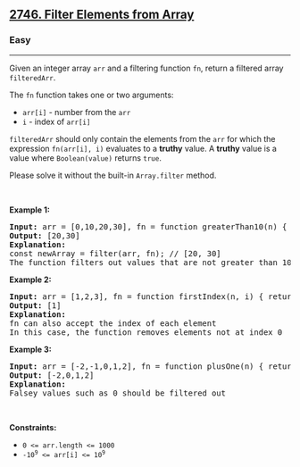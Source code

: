 <h2><a href="https://leetcode.com/problems/filter-elements-from-array">2746. Filter Elements from Array</a></h2><h3>Easy</h3><hr><p>Given an integer array <code>arr</code> and a filtering function <code>fn</code>, return a filtered array <code>filteredArr</code>.</p>

<p>The <code>fn</code> function takes one or two arguments:</p>

<ul>
	<li><code>arr[i]</code> - number&nbsp;from&nbsp;the <code>arr</code></li>
	<li><code>i</code>&nbsp;- index of <code>arr[i]</code></li>
</ul>

<p><code>filteredArr</code> should only contain the elements from the&nbsp;<code>arr</code> for which the expression <code>fn(arr[i], i)</code> evaluates to a <strong>truthy</strong> value. A&nbsp;<strong>truthy</strong>&nbsp;value is a value where&nbsp;<code>Boolean(value)</code>&nbsp;returns&nbsp;<code>true</code>.</p>

<p>Please solve it without the built-in <code>Array.filter</code> method.</p>

<p>&nbsp;</p>
<p><strong class="example">Example 1:</strong></p>

<pre>
<strong>Input:</strong> arr = [0,10,20,30], fn = function greaterThan10(n) { return n &gt; 10; }
<strong>Output:</strong> [20,30]
<strong>Explanation:</strong>
const newArray = filter(arr, fn); // [20, 30]
The function filters out values that are not greater than 10</pre>

<p><strong class="example">Example 2:</strong></p>

<pre>
<strong>Input:</strong> arr = [1,2,3], fn = function firstIndex(n, i) { return i === 0; }
<strong>Output:</strong> [1]
<strong>Explanation:</strong>
fn can also accept the index of each element
In this case, the function removes elements not at index 0
</pre>

<p><strong class="example">Example 3:</strong></p>

<pre>
<strong>Input:</strong> arr = [-2,-1,0,1,2], fn = function plusOne(n) { return n + 1 }
<strong>Output:</strong> [-2,0,1,2]
<strong>Explanation:</strong>
Falsey values such as 0 should be filtered out
</pre>

<p>&nbsp;</p>
<p><strong>Constraints:</strong></p>

<ul>
	<li><code>0 &lt;= arr.length &lt;= 1000</code></li>
	<li><code><font face="monospace">-10<sup>9</sup>&nbsp;&lt;= arr[i] &lt;= 10<sup>9</sup></font></code></li>
</ul>
